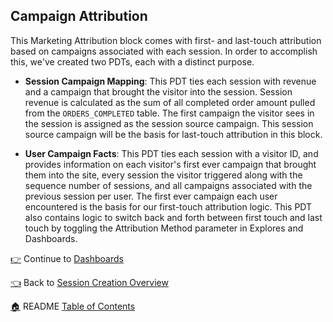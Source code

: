 ## Campaign Attribution

This Marketing Attribution block comes with first- and last-touch attribution based on campaigns associated with each session. In order to accomplish this, we've created two PDTs, each with a distinct purpose.

* **Session Campaign Mapping**:
This PDT ties each session with revenue and a campaign that brought the visitor into the session. Session revenue is calculated as the sum of all completed order amount pulled from the `ORDERS_COMPLETED` table. The first campaign the visitor sees in the session is assigned as the session source campaign. This session source campaign will be the basis for last-touch attribution in this block.

* **User Campaign Facts**:
This PDT ties each session with a visitor ID, and provides information on each visitor's first ever campaign that brought them into the site, every session the visitor triggered along with the sequence number of sessions, and all campaigns associated with the previous session per user. The first ever campaign each user encountered is the basis for our first-touch attribution logic. This PDT also contains logic to switch back and forth between first touch and last touch by toggling the Attribution Method parameter in Explores and Dashboards.


[:point_right:](_9_dashboards.md) Continue to [Dashboards](_9_dashboards.md)

[:point_left:](_7_session_creation_overview.md) Back to [Session Creation Overview](_7_session_creation_overview.md)

[:house:](README.md) README [Table of Contents](README.md)
